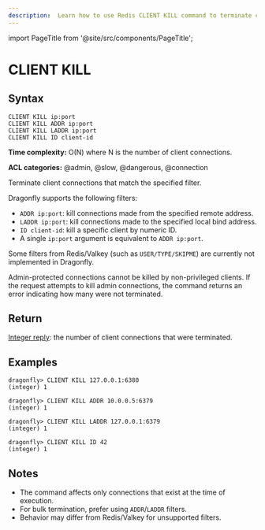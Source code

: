 ```yaml
---
description:  Learn how to use Redis CLIENT KILL command to terminate client connections by filters.
---
```


import PageTitle from '@site/src/components/PageTitle';

# CLIENT KILL

<PageTitle title="Redis CLIENT KILL Command (Documentation) | Dragonfly" />

## Syntax

    CLIENT KILL ip:port
    CLIENT KILL ADDR ip:port
    CLIENT KILL LADDR ip:port
    CLIENT KILL ID client-id

**Time complexity:** O(N) where N is the number of client connections.

**ACL categories:** @admin, @slow, @dangerous, @connection

Terminate client connections that match the specified filter.

Dragonfly supports the following filters:

- `ADDR ip:port`: kill connections made from the specified remote address.
- `LADDR ip:port`: kill connections made to the specified local bind address.
- `ID client-id`: kill a specific client by numeric ID.
- A single `ip:port` argument is equivalent to `ADDR ip:port`.

Some filters from Redis/Valkey (such as `USER/TYPE/SKIPME`) are currently not implemented in Dragonfly.

Admin-protected connections cannot be killed by non-privileged clients. If the request attempts to kill admin connections, the command returns an error indicating how many were not terminated.

## Return

[Integer reply](https://redis.io/docs/latest/develop/reference/protocol-spec/#integers): the number of client connections that were terminated.

## Examples

```shell
dragonfly> CLIENT KILL 127.0.0.1:6380
(integer) 1

dragonfly> CLIENT KILL ADDR 10.0.0.5:6379
(integer) 1

dragonfly> CLIENT KILL LADDR 127.0.0.1:6379
(integer) 1

dragonfly> CLIENT KILL ID 42
(integer) 1
```

## Notes

- The command affects only connections that exist at the time of execution.
- For bulk termination, prefer using `ADDR`/`LADDR` filters.
- Behavior may differ from Redis/Valkey for unsupported filters.
